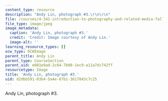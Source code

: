 ```yaml
---
content_type: resource
description: "Andy Lin, photograph #3.\r\n\r\n"
file: /courses/4-341-introduction-to-photography-and-related-media-fall-2007/d2dbb59103b45a4e87b13617843c7c25_lin3.jpg
file_type: image/jpeg
image_metadata:
  caption: 'Andy Lin, photograph #3.'
  credit: 'Credit: Image courtesy of Andy Lin.'
  image-alt: ''
learning_resource_types: []
ocw_type: OCWImage
parent_title: Andy Lin
parent_type: CourseSection
parent_uid: e081e9ad-2c64-7b00-1ec9-a11a7dc742ff
resourcetype: Image
title: 'Andy Lin, photograph #3.'
uid: d2dbb591-03b4-5a4e-87b1-3617843c7c25
---
```

Andy Lin, photograph #3.



